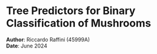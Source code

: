 # Tree Predictors for Binary Classification of Mushrooms

**Author**: Riccardo Raffini (45999A)<br>
**Date**: June 2024